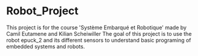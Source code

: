 # Robot_Project
This project is for the course 'Système Embarqué et Robotique' made by Camil Eutamene and Kilian Scheiwiller
The goal of this project is to use the robot epuck_2 and its different sensors to understand basic programing of embedded systems and robots.
